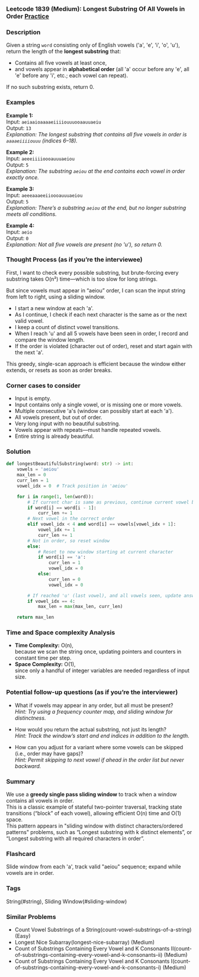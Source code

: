 ### Leetcode 1839 (Medium): Longest Substring Of All Vowels in Order [Practice](https://leetcode.com/problems/longest-substring-of-all-vowels-in-order)

### Description  
Given a string `word` consisting only of English vowels ('a', 'e', 'i', 'o', 'u'), return the length of the **longest substring** that:
- Contains all five vowels at least once,  
- and vowels appear in **alphabetical order** (all 'a' occur before any 'e', all 'e' before any 'i', etc.; each vowel can repeat).

If no such substring exists, return 0.

### Examples  

**Example 1:**  
Input: `aeiaaioaaaaeiiiiouuuooaauuaeiu`  
Output: `13`  
*Explanation: The longest substring that contains all five vowels in order is `aaaaeiiiiouuu` (indices 6–18).*

**Example 2:**  
Input: `aeeeiiiioooauuuaeiou`  
Output: `5`  
*Explanation: The substring `aeiou` at the end contains each vowel in order exactly once.*

**Example 3:**  
Input: `aeeeaaaeeiioooauuuaeiou`  
Output: `5`  
*Explanation: There’s a substring `aeiou` at the end, but no longer substring meets all conditions.*

**Example 4:**  
Input: `aeio`  
Output: `0`  
*Explanation: Not all five vowels are present (no 'u'), so return 0.*

### Thought Process (as if you’re the interviewee)  
First, I want to check every possible substring, but brute-forcing every substring takes O(n²) time—which is too slow for long strings.

But since vowels must appear in “aeiou” order, I can scan the input string from left to right, using a sliding window.  
- I start a new window at each 'a'.  
- As I continue, I check if each next character is the same as or the next valid vowel.  
- I keep a count of distinct vowel transitions.  
- When I reach 'u' and all 5 vowels have been seen in order, I record and compare the window length.  
- If the order is violated (character out of order), reset and start again with the next 'a'.

This greedy, single-scan approach is efficient because the window either extends, or resets as soon as order breaks.

### Corner cases to consider  
- Input is empty.
- Input contains only a single vowel, or is missing one or more vowels.
- Multiple consecutive 'a's (window can possibly start at each 'a').
- All vowels present, but out of order.
- Very long input with no beautiful substring.
- Vowels appear with repeats—must handle repeated vowels.
- Entire string is already beautiful.

### Solution

```python
def longestBeautifulSubstring(word: str) -> int:
    vowels = 'aeiou'
    max_len = 0
    curr_len = 1
    vowel_idx = 0  # Track position in 'aeiou'

    for i in range(1, len(word)):
        # If current char is same as previous, continue current vowel block
        if word[i] == word[i - 1]:
            curr_len += 1
        # Next vowel in the correct order
        elif vowel_idx < 4 and word[i] == vowels[vowel_idx + 1]:
            vowel_idx += 1
            curr_len += 1
        # Not in order, so reset window
        else:
            # Reset to new window starting at current character
            if word[i] == 'a':
                curr_len = 1
                vowel_idx = 0
            else:
                curr_len = 0
                vowel_idx = 0

        # If reached 'u' (last vowel), and all vowels seen, update answer
        if vowel_idx == 4:
            max_len = max(max_len, curr_len)

    return max_len
```

### Time and Space complexity Analysis  

- **Time Complexity:** O(n),  
  because we scan the string once, updating pointers and counters in constant time per step.
- **Space Complexity:** O(1),  
  since only a handful of integer variables are needed regardless of input size.

### Potential follow-up questions (as if you’re the interviewer)  

- What if vowels may appear in any order, but all must be present?  
  *Hint: Try using a frequency counter map, and sliding window for distinctness.*

- How would you return the actual substring, not just its length?  
  *Hint: Track the window’s start and end indices in addition to the length.*

- How can you adjust for a variant where some vowels can be skipped (i.e., order may have gaps)?  
  *Hint: Permit skipping to next vowel if ahead in the order list but never backward.*

### Summary
We use a **greedy single pass sliding window** to track when a window contains all vowels in order.  
This is a classic example of stateful two-pointer traversal, tracking state transitions (“block” of each vowel), allowing efficient O(n) time and O(1) space.  
This pattern appears in "sliding window with distinct characters/ordered patterns" problems, such as “Longest substring with k distinct elements”, or “Longest substring with all required characters in order”.


### Flashcard
Slide window from each 'a', track valid "aeiou" sequence; expand while vowels are in order.

### Tags
String(#string), Sliding Window(#sliding-window)

### Similar Problems
- Count Vowel Substrings of a String(count-vowel-substrings-of-a-string) (Easy)
- Longest Nice Subarray(longest-nice-subarray) (Medium)
- Count of Substrings Containing Every Vowel and K Consonants II(count-of-substrings-containing-every-vowel-and-k-consonants-ii) (Medium)
- Count of Substrings Containing Every Vowel and K Consonants I(count-of-substrings-containing-every-vowel-and-k-consonants-i) (Medium)